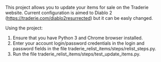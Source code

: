 This project allows you to update your items for sale on the Traderie website.
Current configuration is aimed to Diablo 2 (https://traderie.com/diablo2resurrected) but it can be easly changed.

Using the project:

1. Ensure that you have Python 3 and Chrome browser installed.
2. Enter your account login/password credentials in the login and password fields in the file traderie_relist_items/steps/relist_steps.py.
3. Run the file traderie_relist_items/steps/test_update_items.py.
